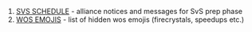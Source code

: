 1. [SVS SCHEDULE](https://github.com/wosstate1687/svs) - alliance notices and messages for SvS prep phase
2. [WOS EMOJIS](https://github.com/wosstate1687/wos-emojis) - list of hidden wos emojis (firecrystals, speedups etc.)
